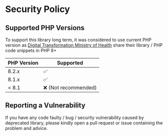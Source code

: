 # Security Policy

## Supported PHP Versions

To support this library long term, it was considered to use current PHP version as [Digital Transformation Ministry of Health](https://dto.kemkes.go.id) share their library / PHP code snippets in PHP 8+

| PHP Version | Supported          |
| ------- | ------------------ |
| 8.2.x   | :white_check_mark: |
| 8.1.x   | :white_check_mark: |
| < 8.1   | :x: (Not recommended) |

## Reporting a Vulnerability

If you have any code faulty / bug / security vulnerability caused by deprecated library, please kindly open a pull request or issue containing the problem and advice.
